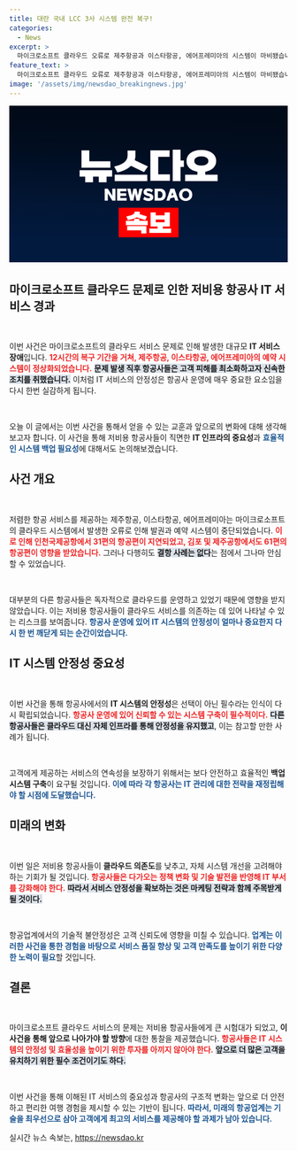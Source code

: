 ```yaml
---
title: 대란 국내 LCC 3사 시스템 완전 복구!
categories:
  - News
excerpt: >
  마이크로소프트 클라우드 오류로 제주항공과 이스타항공, 에어프레미아의 시스템이 마비됐습니다. 12시간 만에 복구되었지만, 총 92편이 지연되는 초유의 사태가 발생했습니다. 클라우드의 안전성, 과연 믿을 수 있을까요?
feature_text: >
  마이크로소프트 클라우드 오류로 제주항공과 이스타항공, 에어프레미아의 시스템이 마비됐습니다. 12시간 만에 복구되었지만, 총 92편이 지연되는 초유의 사태가 발생했습니다. 클라우드의 안전성, 과연 믿을 수 있을까요?
image: '/assets/img/newsdao_breakingnews.jpg'
---
```


<p><img src="/assets/img/newsdao_breakingnews.jpg" alt="firstkoreanews 속보" /></p>

<h2 data-ke-size="size26">마이크로소프트 클라우드 문제로 인한 저비용 항공사 IT 서비스 경과</h2>

<p data-ke-size="size16">&nbsp;</p>

<p>이번 사건은 마이크로소프트의 클라우드 서비스 문제로 인해 발생한 대규모 <b>IT 서비스 장애</b>입니다. <b><span style="color: #ee2323;">12시간의 복구 기간을 거쳐, 제주항공, 이스타항공, 에어프레미아의 예약 시스템이 정상화되었습니다.</span></b> <b><span style="background-color: #21538527;">문제 발생 직후 항공사들은 고객 피해를 최소화하고자 신속한 조치를 취했습니다.</span></b> 이처럼 IT 서비스의 안정성은 항공사 운영에 매우 중요한 요소임을 다시 한번 실감하게 됩니다. </p>

<p data-ke-size="size16">&nbsp;</p>

<p>오늘 이 글에서는 이번 사건을 통해서 얻을 수 있는 교훈과 앞으로의 변화에 대해 생각해 보고자 합니다. 이 사건을 통해 저비용 항공사들이 직면한 <b>IT 인프라의 중요성</b>과 <b><span style="color: #1a5490;">효율적인 시스템 백업 필요성</span></b>에 대해서도 논의해보겠습니다. </p>

<h2 data-ke-size="size26">사건 개요</h2>

<p data-ke-size="size16">&nbsp;</p>

<p>저렴한 항공 서비스를 제공하는 제주항공, 이스타항공, 에어프레미아는 마이크로소프트의 클라우드 시스템에서 발생한 오류로 인해 발권과 예약 시스템이 중단되었습니다. <b><span style="color: #ee2323;">이로 인해 인천국제공항에서 31편의 항공편이 지연되었고, 김포 및 제주공항에서도 61편의 항공편이 영향을 받았습니다.</span></b> 그러나 다행히도 <b><span style="background-color: #21538527;">결항 사례는 없다</span></b>는 점에서 그나마 안심할 수 있었습니다.</p>

<p data-ke-size="size16">&nbsp;</p>

<p>대부분의 다른 항공사들은 독자적으로 클라우드를 운영하고 있었기 때문에 영향을 받지 않았습니다. 이는 저비용 항공사들이 클라우드 서비스를 의존하는 데 있어 나타날 수 있는 리스크를 보여줍니다. <b><span style="color: #1a5490;">항공사 운영에 있어 IT 시스템의 안정성이 얼마나 중요한지 다시 한 번 깨닫게 되는 순간이었습니다.</span></b></p>

<h2 data-ke-size="size26">IT 시스템 안정성 중요성</h2>

<p data-ke-size="size16">&nbsp;</p>

<p>이번 사건을 통해 항공사에서의 <b>IT 시스템의 안정성</b>은 선택이 아닌 필수라는 인식이 다시 확립되었습니다. <b><span style="color: #ee2323;">항공사 운영에 있어 신뢰할 수 있는 시스템 구축이 필수적이다.</span></b> <b><span style="background-color: #21538527;">다른 항공사들은 클라우드 대신 자체 인프라를 통해 안정성을 유지했고</span></b>, 이는 참고할 만한 사례가 됩니다.</p>

<p data-ke-size="size16">&nbsp;</p>

<p>고객에게 제공하는 서비스의 연속성을 보장하기 위해서는 보다 안전하고 효율적인 <b>백업 시스템 구축</b>이 요구될 것입니다. <b><span style="color: #1a5490;">이에 따라 각 항공사는 IT 관리에 대한 전략을 재정립해야 할 시점에 도달했습니다.</span></b></p>

<h2 data-ke-size="size26">미래의 변화</h2>

<p data-ke-size="size16">&nbsp;</p>

<p>이번 일은 저비용 항공사들이 <b>클라우드 의존도</b>를 낮추고, 자체 시스템 개선을 고려해야 하는 기회가 될 것입니다. <b><span style="color: #ee2323;">항공사들은 다가오는 정책 변화 및 기술 발전을 반영해 IT 부서를 강화해야 한다.</span></b> <b><span style="background-color: #21538527;">따라서 서비스 안정성을 확보하는 것은 마케팅 전략과 함께 주목받게 될 것이다.</span></b></p>

<p data-ke-size="size16">&nbsp;</p>

<p>항공업계에서의 기술적 불안정성은 고객 신뢰도에 영향을 미칠 수 있습니다. <b><span style="color: #1a5490;">업계는 이러한 사건을 통한 경험을 바탕으로 서비스 품질 향상 및 고객 만족도를 높이기 위한 다양한 노력이 필요</span></b>할 것입니다. </p>

<h2 data-ke-size="size26">결론</h2>

<p data-ke-size="size16">&nbsp;</p>

<p>마이크로소프트 클라우드 서비스의 문제는 저비용 항공사들에게 큰 시험대가 되었고, <b>이 사건을 통해 앞으로 나아가야 할 방향</b>에 대한 통찰을 제공했습니다. <b><span style="color: #ee2323;">항공사들은 IT 시스템의 안정성 및 효율성을 높이기 위한 투자를 아끼지 않아야 한다.</span></b> <b><span style="background-color: #21538527;">앞으로 더 많은 고객을 유치하기 위한 필수 조건이기도 하다.</span></b></p>

<p data-ke-size="size16">&nbsp;</p>

<p>이번 사건을 통해 이해된 IT 서비스의 중요성과 항공사의 구조적 변화는 앞으로 더 안전하고 편리한 여행 경험을 제시할 수 있는 기반이 됩니다. <b><span style="color: #1a5490;">따라서, 미래의 항공업계는 기술을 최우선으로 삼아 고객에게 최고의 서비스를 제공해야 할 과제가 남아 있습니다.</span></b></p>
실시간 뉴스 속보는, <a href="https://newsdao.kr" rel="dofollow">https://newsdao.kr</a>


